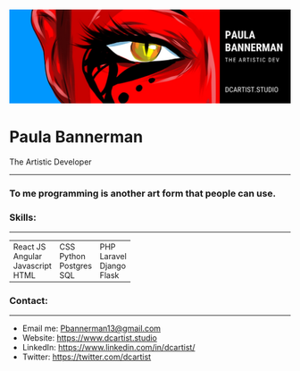 



### ![DCartist](banner.png)



# Paula Bannerman  

The Artistic Developer

------

### To me programming is another art form that people can use.



### **Skills:** 

------


|                                                 |                                        |                                         |
| ----------------------------------------------- | -------------------------------------- | --------------------------------------- |
| React JS<br />Angular<br />Javascript<br />HTML | CSS<br />Python<br />Postgres<br />SQL | PHP<br />Laravel<br />Django<br />Flask |



### **Contact:** 

------

- Email me: Pbannerman13@gmail.com 
- Website: https://www.dcartist.studio
- LinkedIn: https://www.linkedin.com/in/dcartist/
- Twitter: https://twitter.com/dcartist




